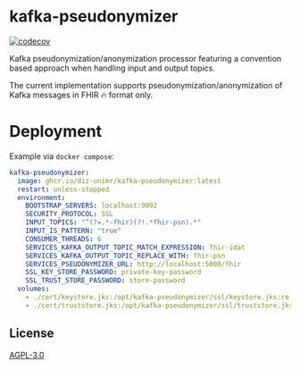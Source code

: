 # kafka-pseudonymizer
[![codecov](https://codecov.io/gh/diz-unimr/kafka-pseudonymizer/graph/badge.svg?token=uaRbgoqlta)](https://codecov.io/gh/diz-unimr/kafka-pseudonymizer)

Kafka pseudonymization/anonymization processor featuring a convention based approach when handling input and output topics.

The current implementation supports pseudonymization/anonymization of Kafka messages in FHIR 🔥 format only.

# Deployment

Example via `docker compose`:
```yml
kafka-pseudonymizer:
  image: ghcr.io/diz-unimr/kafka-pseudonymizer:latest
  restart: unless-stopped
  environment:
    BOOTSTRAP_SERVERS: localhost:9092
    SECURITY_PROTOCOL: SSL
    INPUT_TOPICS: "^(?=.*-fhir)(?!.*fhir-psn).*"
    INPUT_IS_PATTERN: "true"
    CONSUMER_THREADS: 6
    SERVICES_KAFKA_OUTPUT_TOPIC_MATCH_EXPRESSION: fhir-idat
    SERVICES_KAFKA_OUTPUT_TOPIC_REPLACE_WITH: fhir-psn
    SERVICES_PSEUDONYMIZER_URL: http://localhost:5000/fhir
    SSL_KEY_STORE_PASSWORD: private-key-password
    SSL_TRUST_STORE_PASSWORD: store-password
  volumes:
    - ./cert/keystore.jks:/opt/kafka-pseudonymizer/ssl/keystore.jks:ro
    - ./cert/truststore.jks:/opt/kafka-pseudonymizer/ssl/truststore.jks:ro
```

## License

[AGPL-3.0](https://www.gnu.org/licenses/agpl-3.0.en.html)
